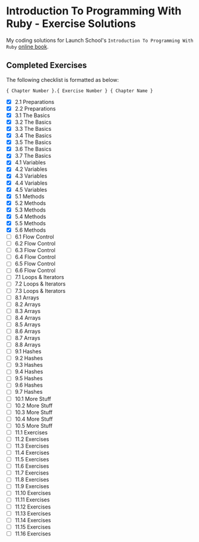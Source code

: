 # Introduction To Programming With Ruby - Exercise Solutions

My coding solutions for Launch School's `Introduction To Programming With Ruby` [online book](https://launchschool.com/books/ruby/).

## Completed Exercises

The following checklist is formatted as below:

```
{ Chapter Number }.{ Exercise Number } { Chapter Name }
```

- [x] 2.1 Preparations
- [x] 2.2 Preparations
- [x] 3.1 The Basics
- [x] 3.2 The Basics
- [x] 3.3 The Basics
- [x] 3.4 The Basics
- [x] 3.5 The Basics
- [x] 3.6 The Basics
- [x] 3.7 The Basics
- [x] 4.1 Variables
- [x] 4.2 Variables
- [x] 4.3 Variables
- [x] 4.4 Variables
- [x] 4.5 Variables
- [x] 5.1 Methods
- [x] 5.2 Methods
- [x] 5.3 Methods
- [x] 5.4 Methods
- [x] 5.5 Methods
- [x] 5.6 Methods
- [ ] 6.1 Flow Control
- [ ] 6.2 Flow Control
- [ ] 6.3 Flow Control
- [ ] 6.4 Flow Control
- [ ] 6.5 Flow Control
- [ ] 6.6 Flow Control
- [ ] 7.1 Loops & Iterators
- [ ] 7.2 Loops & Iterators
- [ ] 7.3 Loops & Iterators
- [ ] 8.1 Arrays
- [ ] 8.2 Arrays
- [ ] 8.3 Arrays
- [ ] 8.4 Arrays
- [ ] 8.5 Arrays
- [ ] 8.6 Arrays
- [ ] 8.7 Arrays
- [ ] 8.8 Arrays
- [ ] 9.1 Hashes
- [ ] 9.2 Hashes
- [ ] 9.3 Hashes
- [ ] 9.4 Hashes
- [ ] 9.5 Hashes
- [ ] 9.6 Hashes
- [ ] 9.7 Hashes
- [ ] 10.1 More Stuff
- [ ] 10.2 More Stuff
- [ ] 10.3 More Stuff
- [ ] 10.4 More Stuff
- [ ] 10.5 More Stuff
- [ ] 11.1 Exercises
- [ ] 11.2 Exercises
- [ ] 11.3 Exercises
- [ ] 11.4 Exercises
- [ ] 11.5 Exercises
- [ ] 11.6 Exercises
- [ ] 11.7 Exercises
- [ ] 11.8 Exercises
- [ ] 11.9 Exercises
- [ ] 11.10 Exercises
- [ ] 11.11 Exercises
- [ ] 11.12 Exercises
- [ ] 11.13 Exercises
- [ ] 11.14 Exercises
- [ ] 11.15 Exercises
- [ ] 11.16 Exercises
